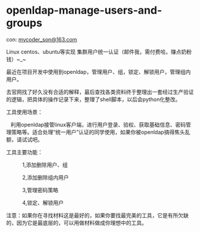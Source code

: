 # openldap-manage-users-and-groups

con: mycoder_son@163.com 

Linux centos、ubuntu等实现 集群用户统一认证（邮件我，需付费哈，赚点奶粉钱）~_~

最近在项目开发中使用到openldap，管理用户、组，锁定、解锁用户，管理组内用户。

去官网找了好久没有合适的解释，最后查找各类资料终于整理出一套经过生产验证的逻辑，把具体的操作记录下来，整理了shell脚本，以后会python化整改。

工具使用场景：

   利用openldap接管linux客户端，进行用户登录、验权、获取基础信息、密码管理策略等。适合处理“统一用户”认证的同学使用，如果你被openldap搞得焦头乱额，请试试吧。

工具主要功能：

           1,添加删除用户、组

           2,添加删除组内用户

           3,管理密码策略

           4,锁定、解锁用户


注意：如果你在寻找材料这是最好的，如果你要找最完美的工具，它是有所欠缺的，因为它是最底层的，可以用做材料做成你理想中的工具。

